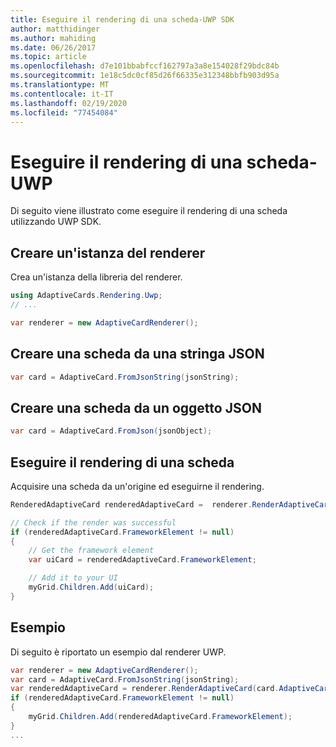 ```yaml
---
title: Eseguire il rendering di una scheda-UWP SDK
author: matthidinger
ms.author: mahiding
ms.date: 06/26/2017
ms.topic: article
ms.openlocfilehash: d7e101bbabfccf162797a3a8e154028f29bdc84b
ms.sourcegitcommit: 1e18c5dc0cf85d26f66335e312348bbfb903d95a
ms.translationtype: MT
ms.contentlocale: it-IT
ms.lasthandoff: 02/19/2020
ms.locfileid: "77454084"
---
```

# <a name="render-a-card---uwp"></a>Eseguire il rendering di una scheda-UWP

Di seguito viene illustrato come eseguire il rendering di una scheda utilizzando UWP SDK.

## <a name="create-an-instance-of-your-renderer"></a>Creare un'istanza del renderer

Crea un'istanza della libreria del renderer. 

```csharp
using AdaptiveCards.Rendering.Uwp;
// ...

var renderer = new AdaptiveCardRenderer();
```

## <a name="create-a-card-from-a-json-string"></a>Creare una scheda da una stringa JSON

```csharp
var card = AdaptiveCard.FromJsonString(jsonString);
```

## <a name="create-a-card-from-a-json-object"></a>Creare una scheda da un oggetto JSON

```csharp
var card = AdaptiveCard.FromJson(jsonObject);
```

## <a name="render-a-card"></a>Eseguire il rendering di una scheda

Acquisire una scheda da un'origine ed eseguirne il rendering.

```csharp
RenderedAdaptiveCard renderedAdaptiveCard =  renderer.RenderAdaptiveCard(card);

// Check if the render was successful
if (renderedAdaptiveCard.FrameworkElement != null)
{
    // Get the framework element
    var uiCard = renderedAdaptiveCard.FrameworkElement;

    // Add it to your UI
    myGrid.Children.Add(uiCard);
}
```

## <a name="example"></a>Esempio

Di seguito è riportato un esempio dal renderer UWP.

```csharp
var renderer = new AdaptiveCardRenderer();
var card = AdaptiveCard.FromJsonString(jsonString);
var renderedAdaptiveCard = renderer.RenderAdaptiveCard(card.AdaptiveCard);
if (renderedAdaptiveCard.FrameworkElement != null)
{
    myGrid.Children.Add(renderedAdaptiveCard.FrameworkElement);
}
...
```